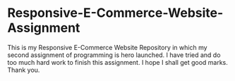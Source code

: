 # Responsive-E-Commerce-Website-Assignment
This is my Responsive E-Commerce Website Repository in which my second assignment of programming is hero launched. I have tried and do too much hard work to finish this assignment. I hope I shall get good marks. Thank you.
